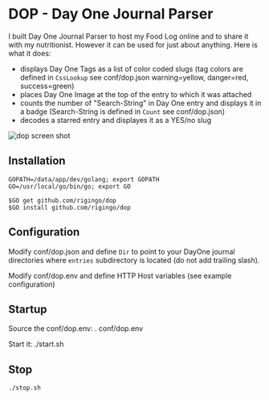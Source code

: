 # DOP - Day One Journal Parser

I built Day One Journal Parser to host my Food Log online and to share it with my nutritionist.  However it can be used for just about anything.  Here is what it does:

* displays Day One Tags as a list of color coded slugs (tag colors are defined in `CssLookup` see conf/dop.json warning=yellow, danger=red, success=green)
* places Day One Image at the top of the entry to which it was attached
* counts the number of "Search-String" in Day One entry and displays it in a badge (Search-String is defined in `Count` see conf/dop.json)
* decodes a starred entry and displayes it as a YES/no slug

![dop screen shot](https://s3.amazonaws.com/mve-shared/dop1.png)



## Installation

    GOPATH=/data/app/dev/golang; export GOPATH
    GO=/usr/local/go/bin/go; export GO

    $GO get github.com/rigingo/dop
    $GO install github.com/rigingo/dop

## Configuration

Modify conf/dop.json and define `Dir` to point to your DayOne journal directories where `entries` subdirectory is located (do not add trailing slash).

Modify conf/dop.env and define HTTP Host variables (see example configuration)

## Startup

Source the conf/dop.env:
    . conf/dop.env

Start it:
    ./start.sh

## Stop

    ./stop.sh


